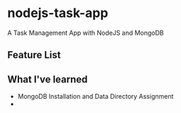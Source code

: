 # nodejs-task-app
A Task Management App with NodeJS and MongoDB

## Feature List

## What I've learned
  * MongoDB Installation and Data Directory Assignment
  * 
